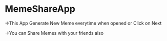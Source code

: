 # MemeShareApp
->This App Generate New Meme everytime when opened or Click on Next


->You can Share Memes with your friends also

